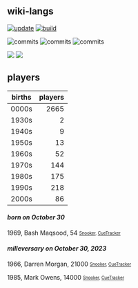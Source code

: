 ## wiki-langs
[![update](https://github.com/dreamerminsk/wiki-langs/actions/workflows/update-tables.yml/badge.svg)](https://github.com/dreamerminsk/wiki-langs/actions/workflows/update-tables.yml)
[![build](https://github.com/dreamerminsk/wiki-langs/actions/workflows/build.yml/badge.svg)](https://github.com/dreamerminsk/wiki-langs/actions/workflows/build.yml)

![commits](https://img.shields.io/github/commit-activity/y/dreamerminsk/wiki-langs)
![commits](https://img.shields.io/github/commit-activity/m/dreamerminsk/wiki-langs)
![commits](https://img.shields.io/github/commit-activity/w/dreamerminsk/wiki-langs)

![](https://img.shields.io/github/languages/code-size/dreamerminsk/wiki-langs)
![](https://img.shields.io/github/repo-size/dreamerminsk/wiki-langs)

## players
| births | players |
| :----: | ------: |
| 0000s | 2665 |
| 1930s | 2 |
| 1940s | 9 |
| 1950s | 13 |
| 1960s | 52 |
| 1970s | 144 |
| 1980s | 175 |
| 1990s | 218 |
| 2000s | 86 |

#### ***born on October 30***
1969, Bash Maqsood, 54 <sub><sup>[Snooker](http://www.snooker.org/res/index.asp?player=532), [CueTracker](http://cuetracker.net/Players/bash-maqsood/)</sup></sub>


#### ***milleversary on October 30, 2023***
1966, Darren Morgan, 21000 <sub><sup>[Snooker](http://www.snooker.org/res/index.asp?player=223), [CueTracker](http://cuetracker.net/Players/darren-morgan/)</sup></sub>

1985, Mark Owens, 14000 <sub><sup>[Snooker](http://www.snooker.org/res/index.asp?player=706), [CueTracker](http://cuetracker.net/Players/mark-owens/)</sup></sub>



